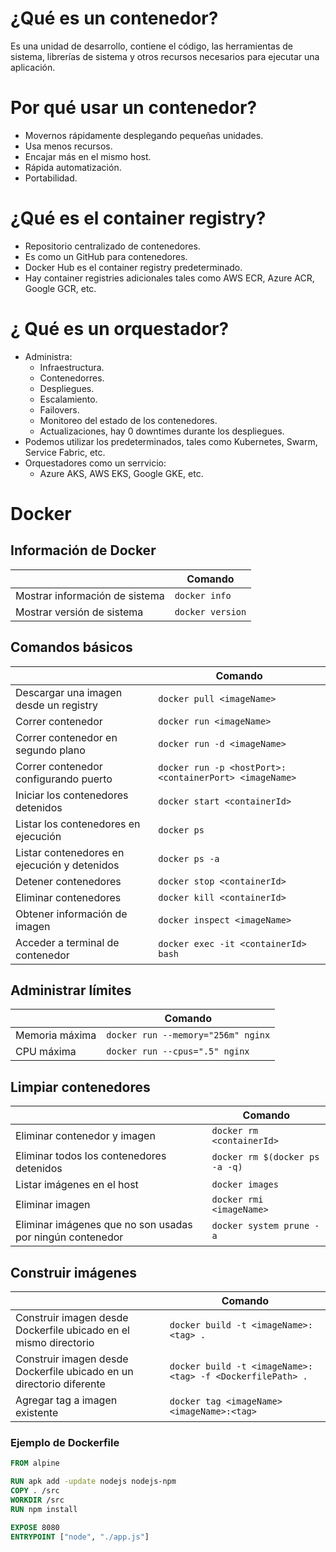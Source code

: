 # ¿Qué es un contenedor?

Es una unidad de desarrollo, contiene el código, las herramientas de sistema, librerías de sistema y otros recursos necesarios para ejecutar una aplicación.


# Por qué usar un contenedor?

- Movernos rápidamente desplegando pequeñas unidades.
- Usa menos recursos.
- Encajar más en el mismo host.
- Rápida automatización.
- Portabilidad.


# ¿Qué es el container registry?

- Repositorio centralizado de contenedores.
- Es como un GitHub para contenedores.
- Docker Hub es el container registry predeterminado.
- Hay container registries adicionales tales como AWS ECR, Azure ACR, Google GCR, etc.


# ¿ Qué es un orquestador?

- Administra:
    - Infraestructura.
    - Contenedorres.
    - Despliegues.
    - Escalamiento.
    - Failovers.
    - Monitoreo del estado de los contenedores.
    - Actualizaciones, hay 0 downtimes durante los despliegues.
- Podemos utilizar los predeterminados, tales como Kubernetes, Swarm, Service Fabric, etc.
- Orquestadores como un serrvicio:
    - Azure AKS, AWS EKS, Google GKE, etc.


# Docker

## Información de Docker

| | Comando |
|--|--|
| Mostrar información de sistema | `docker info` |
| Mostrar versión de sistema | `docker version` |


## Comandos básicos

| | Comando |
|--|--|
| Descargar una imagen desde un registry | `docker pull <imageName>` |
| Correr contenedor | `docker run <imageName>` |
| Correr contenedor en segundo plano | `docker run -d <imageName>` |
| Correr contenedor configurando puerto | `docker run -p <hostPort>:<containerPort> <imageName>` |
| Iniciar los contenedores detenidos | `docker start <containerId>` |
| Listar los contenedores en ejecución | `docker ps` |
| Listar contenedores en ejecución y detenidos | `docker ps -a` |
| Detener contenedores | `docker stop <containerId>` |
| Eliminar contenedores | `docker kill <containerId>` |
| Obtener información de imagen | `docker inspect <imageName>` |
| Acceder a terminal de contenedor | `docker exec -it <containerId> bash` |


## Administrar límites

| | Comando |
|--|--|
| Memoria máxima | `docker run --memory="256m" nginx` |
| CPU máxima | `docker run --cpus=".5" nginx` |


## Limpiar contenedores

| | Comando |
|--|--|
| Eliminar contenedor y imagen | `docker rm <containerId>` |
| Eliminar todos los contenedores detenidos | `docker rm $(docker ps -a -q)` |
| Listar imágenes en el host | `docker images` |
| Eliminar imagen | `docker rmi <imageName>` |
| Eliminar imágenes que no son usadas por ningún contenedor | `docker system prune -a` |


## Construir imágenes

| | Comando |
|--|--|
| Construir imagen desde Dockerfile ubicado en el mismo directorio | `docker build -t <imageName>:<tag> .` |
| Construir imagen desde Dockerfile ubicado en un directorio diferente | `docker build -t <imageName>:<tag> -f <DockerfilePath> .` |
| Agregar tag a imagen existente | `docker tag <imageName> <imageName>:<tag>` |

### Ejemplo de Dockerfile
```dockerfile
FROM alpine

RUN apk add -update nodejs nodejs-npm
COPY . /src
WORKDIR /src
RUN npm install

EXPOSE 8080
ENTRYPOINT ["node", "./app.js"]
```